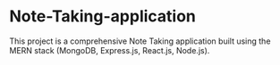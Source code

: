 # Note-Taking-application
This project is a comprehensive Note Taking application built using the MERN stack (MongoDB, Express.js, React.js, Node.js). 
